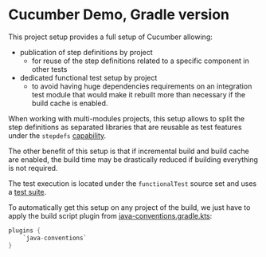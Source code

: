 # Cucumber Demo, Gradle version
This project setup provides a full setup of Cucumber allowing:
 * publication of step definitions by project
   * for reuse of the step definitions related to a specific component in other tests
 * dedicated functional test setup by project
   * to avoid having huge dependencies requirements on an integration test module that would make it rebuilt more than
     necessary if the build cache is enabled.

When working with multi-modules projects, this setup allows to split the step definitions as separated libraries
that are reusable as test features under the `stepdefs` [capability](https://docs.gradle.org/current/userguide/feature_variants.html#sec::consuming_feature_variants).

The other benefit of this setup is that if incremental build and build cache are enabled,
the build time may be drastically reduced if building everything is not required.

The test execution is located under the `functionalTest` source set and
uses a [test suite](https://docs.gradle.org/current/userguide/jvm_test_suite_plugin.html#header).

To automatically get this setup on any project of the build, we just have to apply the
build script plugin from [java-conventions.gradle.kts](buildSrc/src/main/kotlin/java-conventions.gradle.kts):
```kotlin
plugins {
    `java-conventions`
}
```
